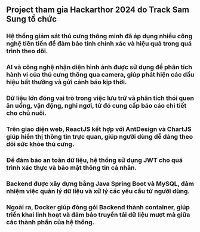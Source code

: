 ## Project tham gia Hackarthor 2024 do Track Sam Sung tổ chức
### Hệ thống giám sát thú cưng thông minh đã áp dụng nhiều công nghệ tiên tiến để đảm bảo tính chính xác và hiệu quả trong quá trình theo dõi.
### AI và công nghệ nhận diện hình ảnh được sử dụng để phân tích hành vi của thú cưng thông qua camera, giúp phát hiện các dấu hiệu bất thường và gửi cảnh báo kịp thời.
### Dữ liệu lớn đóng vai trò trong việc lưu trữ và phân tích thói quen ăn uống, vận động, nghỉ ngơi, từ đó cung cấp báo cáo chi tiết cho chủ nuôi. 
### Trên giao diện web, ReactJS kết hợp với AntDesign và ChartJS giúp hiển thị thông tin trực quan, giúp người dùng dễ dàng theo dõi sức khỏe thú cưng. 
### Để đảm bảo an toàn dữ liệu, hệ thống sử dụng JWT cho quá trình xác thực và bảo mật thông tin cá nhân.
### Backend được xây dựng bằng Java Spring Boot và MySQL, đảm nhiệm việc quản lý dữ liệu và xử lý các yêu cầu từ người dùng. 
### Ngoài ra, Docker giúp đóng gói Backend thành container, giúp triển khai linh hoạt và đảm bảo truyền tải dữ liệu mượt mà giữa các thành phần của hệ thống.
